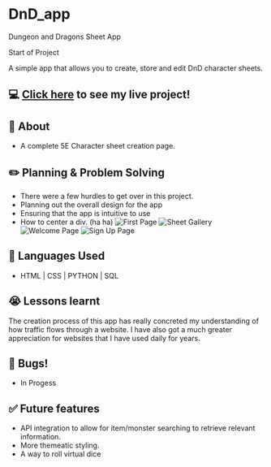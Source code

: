 # DnD_app

Dungeon and Dragons Sheet App

Start of Project

A simple app that allows you to create, store and edit DnD character sheets.

## :computer: [Click here](https://dnd-character-sheet-app.onrender.com/home) to see my live project!

## :page_facing_up: About

- A complete 5E Character sheet creation page.

## :pencil2: Planning & Problem Solving

- There were a few hurdles to get over in this project.
- Planning out the overall design for the app
- Ensuring that the app is intuitive to use
- How to center a div. (ha ha)
  ![First Page](https://i.imgur.com/q63SDGx.png)
  ![Sheet Gallery](https://i.imgur.com/na8MwXt.png)
  ![Welcome Page](https://i.imgur.com/7Fmi7A0.png)
  ![Sign Up Page](https://i.imgur.com/oyvYWRA.png)

## :rocket: Languages Used

- HTML | CSS | PYTHON | SQL

## :sob: Lessons learnt

The creation process of this app has really concreted my understanding of how traffic flows through a website. I have also got a much greater appreciation for websites that I have used daily for years.

## :poop: Bugs!

- In Progess

## :white_check_mark: Future features

- API integration to allow for item/monster searching to retrieve relevant information.
- More themeatic styling.
- A way to roll virtual dice
